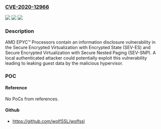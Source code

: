 ### [CVE-2020-12966](https://cve.mitre.org/cgi-bin/cvename.cgi?name=CVE-2020-12966)
![](https://img.shields.io/static/v1?label=Product&message=1st%2F2nd%2F3rd%20Gen%20AMD%20EPYC%E2%84%A2%20Processors&color=blue)
![](https://img.shields.io/static/v1?label=Version&message=%3C%20%20%20&color=brighgreen)
![](https://img.shields.io/static/v1?label=Vulnerability&message=TBD&color=brighgreen)

### Description

AMD EPYC™ Processors contain an information disclosure vulnerability in the Secure Encrypted Virtualization with Encrypted State (SEV-ES) and Secure Encrypted Virtualization with Secure Nested Paging (SEV-SNP). A local authenticated attacker could potentially exploit this vulnerability leading to leaking guest data by the malicious hypervisor.

### POC

#### Reference
No PoCs from references.

#### Github
- https://github.com/wolfSSL/wolfssl

